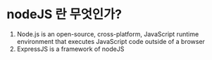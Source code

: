 # nodeJS 란 무엇인가? 
1. Node.js is an open-source, cross-platform, JavaScript runtime environment that executes JavaScript code outside of a browser
2. ExpressJS is a framework of nodeJS